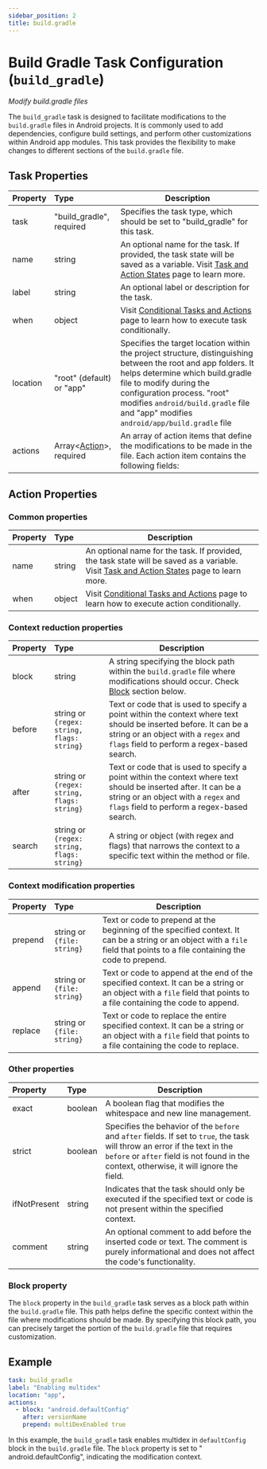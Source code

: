 ```yaml
---
sidebar_position: 2
title: build.gradle
---
```


# Build Gradle Task Configuration (`build_gradle`)

_Modify build.gradle files_

The `build_gradle` task is designed to facilitate modifications to the `build.gradle` files in Android projects. It is commonly used to add
dependencies, configure build settings, and perform other customizations within Android app modules. This task provides the flexibility to make
changes to different sections of the `build.gradle` file.

## Task Properties

| Property | Type                                            | Description                                                                                                                                                                                                                                                                                        |
|:---------|:------------------------------------------------|----------------------------------------------------------------------------------------------------------------------------------------------------------------------------------------------------------------------------------------------------------------------------------------------------|
| task     | "build_gradle", required                        | Specifies the task type, which should be set to "build_gradle" for this task.                                                                                                                                                                                                                      |
| name     | string                                          | An optional name for the task. If provided, the task state will be saved as a variable. Visit [Task and Action States](../../states) page to learn more.                                                                                                                                           |
| label    | string                                          | An optional label or description for the task.                                                                                                                                                                                                                                                     |
| when     | object                                          | Visit [Conditional Tasks and Actions](../../when) page to learn how to execute task conditionally.                                                                                                                                                                                                 |
| location | "root" (default) or "app"                       | Specifies the target location within the project structure, distinguishing between the root and app folders. It helps determine which build.gradle file to modify during the configuration process. "root" modifies `android/build.gradle` file and "app" modifies `android/app/build.gradle` file |
| actions  | Array\<[Action](#action-properties)\>, required | An array of action items that define the modifications to be made in the file. Each action item contains the following fields:                                                                                                                                                                     |

## Action Properties

### Common properties

| Property | Type   | Description                                                                                                                                              |
|:---------|:-------|----------------------------------------------------------------------------------------------------------------------------------------------------------|
| name     | string | An optional name for the task. If provided, the task state will be saved as a variable. Visit [Task and Action States](../../states) page to learn more. |
| when     | object | Visit [Conditional Tasks and Actions](../../when)  page to learn how to execute action conditionally.                                                    |

### Context reduction properties

| Property | Type                                       | Description                                                                                                                                                                                             |
|:---------|:-------------------------------------------|---------------------------------------------------------------------------------------------------------------------------------------------------------------------------------------------------------|
| block    | string                                     | A string specifying the block path within the `build.gradle` file where modifications should occur. Check [Block](#block-property) section below.                                                       |
| before   | string or `{regex: string, flags: string}` | Text or code that is used to specify a point within the context where text should be inserted before. It can be a string or an object with a `regex` and `flags` field to perform a regex-based search. |
| after    | string or `{regex: string, flags: string}` | Text or code that is used to specify a point within the context where text should be inserted after. It can be a string or an object with a `regex` and `flags` field to perform a regex-based search.  |
| search   | string or `{regex: string, flags: string}` | A string or object (with regex and flags) that narrows the context to a specific text within the method or file.                                                                                        |

### Context modification properties

| Property | Type                       | Description                                                                                                                                                                  |
|:---------|:---------------------------|------------------------------------------------------------------------------------------------------------------------------------------------------------------------------|
| prepend  | string or `{file: string}` | Text or code to prepend at the beginning of the specified context. It can be a string or an object with a `file` field that points to a file containing the code to prepend. |
| append   | string or `{file: string}` | Text or code to append at the end of the specified context. It can be a string or an object with a `file` field that points to a file containing the code to append.         |
| replace  | string or `{file: string}` | Text or code to replace the entire specified context. It can be a string or an object with a `file` field that points to a file containing the code to replace.              |

### Other properties

| Property     | Type    | Description                                                                                                                                                                                                              |
|:-------------|:--------|--------------------------------------------------------------------------------------------------------------------------------------------------------------------------------------------------------------------------|
| exact        | boolean | A boolean flag that modifies the whitespace and new line management.                                                                                                                                                     |
| strict       | boolean | Specifies the behavior of the `before` and `after` fields. If set to `true`, the task will throw an error if the text in the `before` or `after` field is not found in the context, otherwise, it will ignore the field. |
| ifNotPresent | string  | Indicates that the task should only be executed if the specified text or code is not present within the specified context.                                                                                               |
| comment      | string  | An optional comment to add before the inserted code or text. The comment is purely informational and does not affect the code's functionality.                                                                           |

### Block property

The `block` property in the `build_gradle` task serves as a block path within the `build.gradle` file. This path helps define the specific context
within the file where modifications should be made. By specifying this block path, you can precisely target the portion of the `build.gradle` file
that requires customization.

## Example

```yaml
task: build_gradle
label: "Enabling multidex"
location: "app",
actions:
  - block: "android.defaultConfig"
    after: versionName
    prepend: multiDexEnabled true
```

In this example, the `build_gradle` task enables multidex in `defaultConfig` block in the `build.gradle` file. The `block` property is set to "
android.defaultConfig", indicating the modification context.
